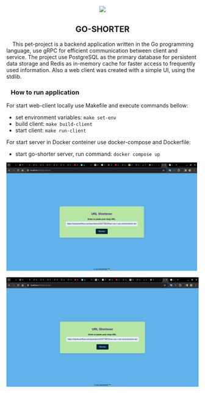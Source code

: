 <p align="center" ><img src="https://media.tenor.com/L7YcQoDk9dsAAAAi/cut-it-out-scissors.gif" height="50"/></p> 
<h2 align="center">GO-SHORTER</h2>

&nbsp;&nbsp;&nbsp;&nbsp;This pet-project is a backend application written in the Go programming language, use gRPC for efficient communication between client and service. The project use PostgreSQL as the primary database for persistent data storage and Redis as in-memory cache for faster access to frequently used information. Also a web client was created with a simple UI, using the stdlib.

<h3>&nbsp;&nbsp;&nbsp;How to run application</h3>

For start web-client locally use Makefile and execute commands bellow:

- set environment variables: `make set-env`
- build client: `make build-client`
- start client: `make run-client`

For start server in Docker conteiner use docker-compose and Dockerfile:

- start go-shorter server, run command: `docker compose up`

<img src="https://github.com/yherasymets/go-shorter/blob/main/screenshots/Screenshot1.png" width="500">

![screen-1](https://github.com/yherasymets/go-shorter/blob/main/screenshots/Screenshot1.png) 
